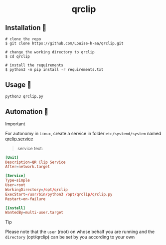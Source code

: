 <h1 align="center">
  qrclip
</h1>

## Installation 🚏

```console
# clone the repo
$ git clone https://github.com/Louise-h-aa/qrclip.git

# change the working directory to qrclip
$ cd qrclip

# install the requirements
$ python3 -m pip install -r requirements.txt
```

## Usage 🔗

```console
python3 qrclip.py
```

## Automation 📳

> [!IMPORTANT]
> For autonomy in `Linux`, create a service in folder `etc/systemd/system` named [qrclip.service](configs/qrclip.service)

> service text:
```conf
[Unit]
Description=QR Clip Service
After=network.target

[Service]
Type=simple
User=root
WorkingDirectory=/opt/qrclip
ExecStart=/usr/bin/python3 /opt/qrclip/qrclip.py
Restart=on-failure

[Install]
WantedBy=multi-user.target
```

> [!TIP]
> Please note that the `user` (root) on whose behalf you are running and the `directory` (opt/qrclip) can be set by you according to your own
